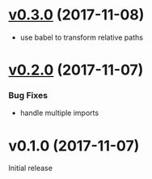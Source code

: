 <a name="v0.2.0"></a>
# [v0.3.0](https://github.com/eddyerburgh/vue-test-loader/compare/v0.3.0...v0.1.0) (2017-11-08)

* use babel to transform relative paths

<a name="v0.2.0"></a>
# [v0.2.0](https://github.com/eddyerburgh/vue-test-loader/compare/v0.2.0...v0.1.0) (2017-11-07)

### Bug Fixes

* handle multiple imports

<a name="v0.2.0"></a>
# v0.1.0 (2017-11-07)

Initial release
